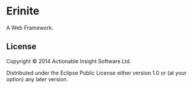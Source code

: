 # Erinite

A Web Framework.

## License

Copyright © 2014 Actionable Insight Software Ltd.

Distributed under the Eclipse Public License either version 1.0 or (at
your option) any later version.
